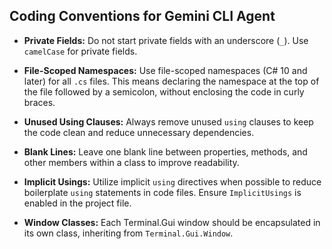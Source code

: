 ## Coding Conventions for Gemini CLI Agent

- **Private Fields:** Do not start private fields with an underscore (`_`). Use `camelCase` for private fields.

- **File-Scoped Namespaces:** Use file-scoped namespaces (C# 10 and later) for all `.cs` files. This means declaring the namespace at the top of the file followed by a semicolon, without enclosing the code in curly braces.

- **Unused Using Clauses:** Always remove unused `using` clauses to keep the code clean and reduce unnecessary dependencies.

- **Blank Lines:** Leave one blank line between properties, methods, and other members within a class to improve readability.

- **Implicit Usings:** Utilize implicit `using` directives when possible to reduce boilerplate `using` statements in code files. Ensure `ImplicitUsings` is enabled in the project file.

- **Window Classes:** Each Terminal.Gui window should be encapsulated in its own class, inheriting from `Terminal.Gui.Window`.
